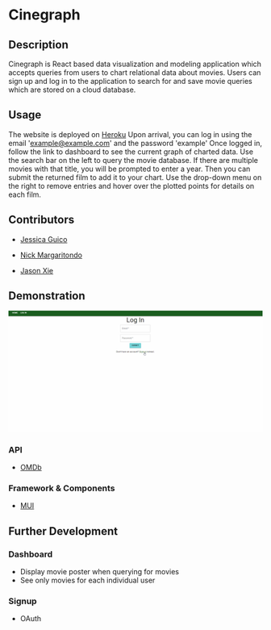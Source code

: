 # Cinegraph

## Description

Cinegraph is React based data visualization and modeling application which accepts queries from users to chart relational data about movies. Users can sign up and log in to the application to search for and save movie queries which are stored on a cloud database.

## Usage

The website is deployed on [Heroku](https://movie-data-model.herokuapp.com/)
Upon arrival, you can log in using the email 'example@example.com' and the password 'example'
Once logged in, follow the link to dashboard to see the current graph of charted data. Use the search bar on the left to query the movie database. If there are multiple movies with that title, you will be prompted to enter a year. Then you can submit the returned film to add it to your chart. Use the drop-down menu on the right to remove entries and hover over the plotted points for details on each film.


## Contributors

-   [Jessica Guico](https://github.com/jessicamcg)

-   [Nick Margaritondo](https://github.com/Nickm615)

-   [Jason Xie](https://github.com/jasonluxie)

## Demonstration
![Gif showing login and adding movie to chart](./client/src/assets/project-3-demo.gif)

### API

-   [OMDb](http://www.omdbapi.com/)

### Framework & Components

-   [MUI](https://mui.com/)

## Further Development

### Dashboard

-   Display movie poster when querying for movies
-   See only movies for each individual user

### Signup

-   OAuth
